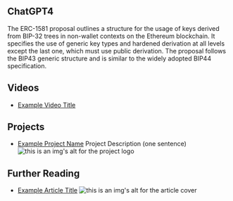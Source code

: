 ## ChatGPT4

The ERC-1581 proposal outlines a structure for the usage of keys derived from BIP-32 trees in non-wallet contexts on the Ethereum blockchain. It specifies the use of generic key types and hardened derivation at all levels except the last one, which must use public derivation. The proposal follows the BIP43 generic structure and is similar to the widely adopted BIP44 specification.

## Videos

- [Example Video Title](https://www.youtube.com/watch?v=TDGq4aeevgY)

## Projects

- [Example Project Name](https://xxxx.xxx/xxxxx) Project Description (one sentence) ![this is an img's alt for the project logo](https://xxxx.xxx/project-logo.xxx)

## Further Reading

- [Example Article Title](https://xxxx.xxx/xxxxx) ![this is an img's alt for the article cover](https://xxxx.xxx/article-cover.xxx)
